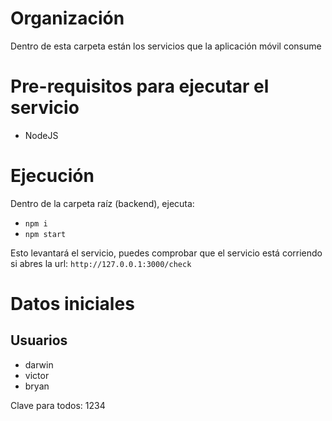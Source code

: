 # Organización
Dentro de esta carpeta están los servicios que la aplicación móvil consume

# Pre-requisitos para ejecutar el servicio
- NodeJS

# Ejecución
Dentro de la carpeta raíz (backend), ejecuta:
- `npm i`
- `npm start`

Esto levantará el servicio, puedes comprobar que el servicio está corriendo si abres la url: `http://127.0.0.1:3000/check`

# Datos iniciales
## Usuarios
- darwin
- victor
- bryan

Clave para todos: 1234